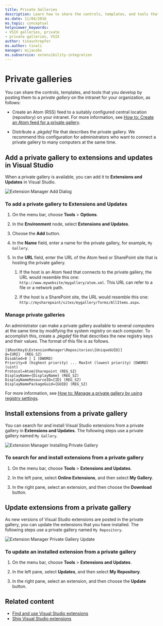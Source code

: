 ```yaml
---
title: Private Galleries
description: Learn how to share the controls, templates, and tools that you develop in the Visual Studio SDK by posting them to a private gallery.
ms.date: 11/04/2016
ms.topic: conceptual
helpviewer_keywords:
- VSIX galleries, private
- private galleries, VSIX
author: tinaschrepfer
ms.author: tinali
manager: mijacobs
ms.subservice: extensibility-integration
---
```

# Private galleries

You can share the controls, templates, and tools that you develop by posting them to a *private gallery* on the intranet for your organization, as follows:

- Create an Atom (RSS) feed to a suitably configured central location (repository) on your intranet. For more information, see [How to: Create an Atom feed for a private gallery](../extensibility/how-to-create-an-atom-feed-for-a-private-gallery.md).

- Distribute a *.pkgdef* file that describes the private gallery. We recommend this configuration for administrators who want to connect a private gallery to many computers at the same time.

## Add a private gallery to extensions and updates in Visual Studio
 When a private gallery is available, you can add it to **Extensions and Updates** in Visual Studio.

 ![Extension Manager Add Dialog](../extensibility/media/em_adddialog.png "EM_AddDialog")

### To add a private gallery to Extensions and Updates

1. On the menu bar, choose **Tools** > **Options**.

2. In the **Environment** node, select **Extensions and Updates**.

3. Choose the **Add** button.

4. In the **Name** field, enter a name for the private gallery, for example, `My Gallery`.

5. In the **URL** field, enter the URL of the Atom feed or SharePoint site that is hosting the private gallery.

    1. If the host is an Atom feed that connects to the private gallery, the URL would resemble this one: `http://www.mywebsite/mygallery/atom.xml`.  This URL can refer to a file or a network path.

    2. If the host is a SharePoint site, the URL would resemble this one: `http://mysharepoint/sites/mygallery/forms/AllItems.aspx`.

### Manage private galleries
 An administrator can make a private gallery available to several computers at the same time by modifying the system registry on each computer. To accomplish this, create a *.pkgdef* file that describes the new registry keys and their values.  The format of this file is as follows.

```
[$RootKey$\ExtensionManager\Repositories\{UniqueGUID}]
@={URI}  (REG_SZ)
Disabled=0 | 1 (DWORD)
Priority=0 (highest priority) ... MaxInt (lowest priority) (DWORD) (uint)
Protocol=Atom|Sharepoint (REG_SZ)
DisplayName={DisplayName} (REG_SZ)
DisplayNameResourceID={ID} (REG_SZ)
DisplayNamePackageGuid={GUID} (REG_SZ)

```

 For more information, see [How to: Manage a private gallery by using registry settings](../extensibility/how-to-manage-a-private-gallery-by-using-registry-settings.md).

## Install extensions from a private gallery
 You can search for and install Visual Studio extensions from a private gallery in **Extensions and Updates**. The following steps use a private gallery named `My Gallery`.

 ![Extension Manager Installing Private Gallery](../extensibility/media/em_.png "EM_")

### To search for and install extensions from a private gallery

1. On the menu bar, choose **Tools** > **Extensions and Updates**.

2. In the left pane, select **Online Extensions**, and then select **My Gallery**.

3. In the right pane, select an extension, and then choose the **Download** button.

## Update extensions from a private gallery
 As new versions of Visual Studio extensions are posted in the private gallery, you can update the extensions that you have installed. The following steps use a private gallery named `My Repository`.

 ![Extension Manager Private Gallery Update](../extensibility/media/em_update.png "EM_Update")

### To update an installed extension from a private gallery

1. On the menu bar, choose **Tools** > **Extensions and Updates**.

2. In the left pane, select **Updates**, and then select **My Repository**.

3. In the right pane, select an extension, and then choose the **Update** button.

## Related content
- [Find and use Visual Studio extensions](../ide/finding-and-using-visual-studio-extensions.md)
- [Ship Visual Studio extensions](../extensibility/shipping-visual-studio-extensions.md)
